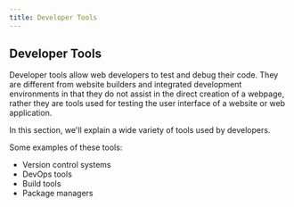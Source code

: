 ```yaml
---
title: Developer Tools
---
```

## Developer Tools

Developer tools allow web developers to test and debug their code. They are different from website builders and integrated development environments in that they do not assist in the direct creation of a webpage, rather they are tools used for testing the user interface of a website or web application.

In this section, we'll explain a wide variety of tools used by developers.

Some examples of these tools:
- Version control systems
- DevOps tools
- Build tools
- Package managers
